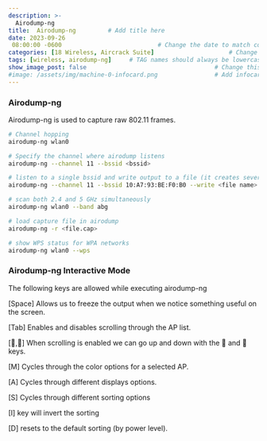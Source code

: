 ```yaml
---
description: >-
  Airodump-ng
title:  Airodump-ng         # Add title here
date: 2023-09-26
 08:00:00 -0600                           # Change the date to match completion date
categories: [18 Wireless, Aircrack Suite]                     # Change Templates to Writeup
tags: [wireless, airodump-ng]     # TAG names should always be lowercase; replace template with writeup, and add relevant tags
show_image_post: false                                    # Change this to true
#image: /assets/img/machine-0-infocard.png                # Add infocard image here for post preview image
---
```


### Airodump-ng 

Airodump-ng is used to capture raw 802.11 frames.

```bash
# Channel hopping
airodump-ng wlan0

# Specify the channel where airodump listens
airodump-ng --channel 11 --bssid <bssid>

# listen to a single bssid and write output to a file (it creates several files with different formats)
airodump-ng --channel 11 --bssid 10:A7:93:BE:F0:B0 --write <file name>

# scan both 2.4 and 5 GHz simultaneously
airodump-ng wlan0 --band abg

# load capture file in airodump
airodump-ng -r <file.cap>

# show WPS status for WPA networks
airodump-ng wlan0 --wps
```

### Airodump-ng Interactive Mode

The following keys are allowed while executing airodump-ng

[Space] Allows us to freeze the output when we notice something useful on the screen.

[Tab] Enables and disables scrolling through the AP list. 

[🔽,🔼]  When scrolling is enabled we can go up and down with the 🔽 and 🔼 keys.

[M] Cycles through the color options for a selected AP.

[A] Cycles through different displays options.

[S] Cycles through different sorting options

[I] key will invert the sorting 

[D] resets to the default sorting (by power level).

